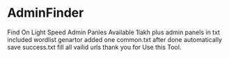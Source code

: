 # AdminFinder
Find On Light Speed Admin Panles Available 1lakh plus admin panels in txt  included wordlist genartor added one common.txt after done automatically save success.txt fill all vailid urls thank you for Use this Tool.
